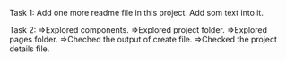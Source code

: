 Task 1:
Add one more readme file in this project.
Add som text into it.

Task 2:
=>Explored components.
=>Explored project folder.
=>Explored pages folder.
=>Cheched the output of create file.
=>Checked the project details file.

